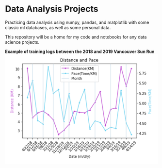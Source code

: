 # Data Analysis Projects
Practicing data analysis using numpy, pandas, and matplotlib with some classic ml databases, as well as some personal data.

This repository will be a home for my code and notebooks for any data science projects.

**Example of training logs between the 2018 and 2019 Vancouver Sun Run**
![Screen Shot](https://github.com/jschriem/Data-Analysis/blob/master/screenshot.png?raw=true)

